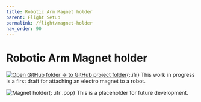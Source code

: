 ```yaml
---
title: Robotic Arm Magnet holder
parent: Flight Setup
permalink: /flight/magnet-holder
nav_order: 90
---
```


# Robotic Arm Magnet holder

[![Open GitHub folder]({{site.baseurl}}/assets/img/GitHub-Mark-32px.png) → to GitHub project folder](https://github.com/reiserlab/Component-Design/tree/main/Flight-Setup/Robot_Arm_Magnet-Holder){:.ifr}
This work in progress is a first draft for attaching an electro magnet to a robot.

![Magnet holder]({{site.baseurl}}/assets/img/Flight-Setup/Robot_Arm_Magnet-Holder/Robot_Arm_Magnet-Holder.png){: .ifr .pop}
This is a placeholder for future development. 